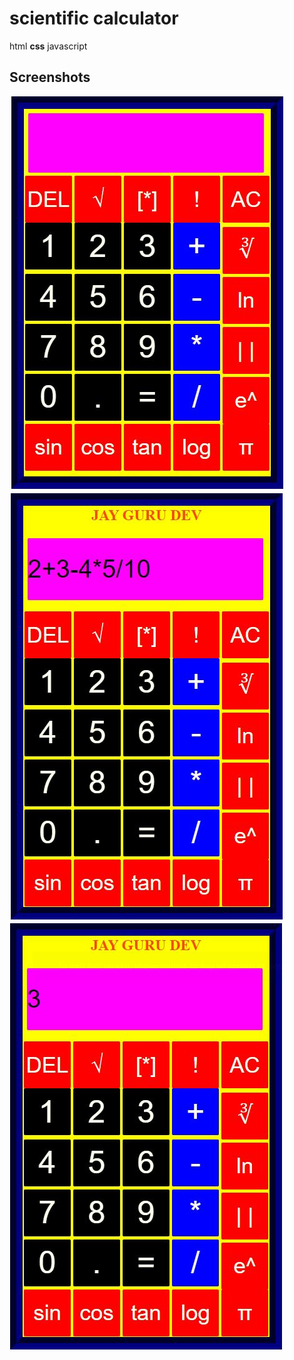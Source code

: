 # scientific calculator
html **css** javascript
## **Screenshots**
<img src="scientific.png">
<img src="scientific1.png"><br>
<img src="scientific2.png">
